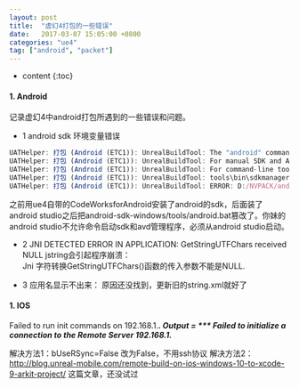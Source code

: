 ```yaml
---
layout: post
title:  "虚幻4打包的一些错误"
date:   2017-03-07 15:05:00 +0800
categories: "ue4"
tag: ["android", "packet"]
---
```



* content
{:toc}

#### 1. Android

记录虚幻4中android打包所遇到的一些错误和问题。
- 1  android sdk 环境变量错误
```js
UATHelper: 打包 (Android (ETC1)): UnrealBuildTool: The "android" command is no longer available.
UATHelper: 打包 (Android (ETC1)): UnrealBuildTool: For manual SDK and AVD management, please use Android Studio.
UATHelper: 打包 (Android (ETC1)): UnrealBuildTool: For command-line tools, use
UATHelper: 打包 (Android (ETC1)): UnrealBuildTool: tools\bin\sdkmanager.bat and tools\bin\avdmanager.bat
UATHelper: 打包 (Android (ETC1)): UnrealBuildTool: ERROR: D:/NVPACK/android-sdk-windows/tools/android.bat failed with args --silent update lib-project --path JavaLibs/downloader_library --target android-19
```
之前用ue4自带的CodeWorksforAndroid安装了android的sdk，后面装了android studio之后把android-sdk-windows/tools/android.bat篡改了。你妹的android studio不允许命令启动sdk和avd管理程序，必须从android studio启动。


- 2 JNI DETECTED ERROR IN APPLICATION: GetStringUTFChars received NULL jstring会引起程序崩溃：  
Jni 字符转换GetStringUTFChars()函数的传入参数不能是NULL.

- 3 应用名显示不出来：
原因还没找到，更新旧的string.xml就好了

#### 1. IOS
Failed to run init commands on 192.168.1.***. Output = ***
Failed to initialize a connection to the Remote Server 192.168.1.***

解决方法1：bUseRSync=False 改为False，不用ssh协议
解决方法2：http://blog.unreal-mobile.com/remote-build-on-ios-windows-10-to-xcode-9-arkit-project/ 这篇文章，还没试过

